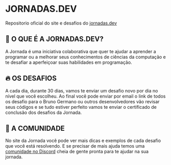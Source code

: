 # JORNADAS.DEV

Repositorio oficial do site e desafios do [jornadas.dev](http://jornadas.dev)

## 🤔 O QUE É A JORNADAS.DEV?

A Jornada é uma iniciativa colaborativa que quer te ajudar a aprender a programar ou a melhorar seus conhecimentos de ciências da computação e te desafiar a aperfeiçoar suas habilidades em programação.

## 🔥 OS DESAFIOS

A cada dia, durante 30 dias, vamos te enviar um desafio novo por dia no nível que você escolheu. Ao final você pode enviar por email o link de todos os desafio para o Bruno Germano ou outros desenvolvedores vão revisar seus códigos e se tudo estiver perfeito vamos te enviar o certificado de conclusão dos desafios da Jornada.

## 💬 A COMUNIDADE

No site da Jornada você pode ver mais dicas e exemplos de cada desafio que você está resolvendo. E se precisar de mais ajuda temos uma [comunidade no Discord](https://discord.gg/27nyWS78nP) cheia de gente pronta para te ajudar na sua jornada.
